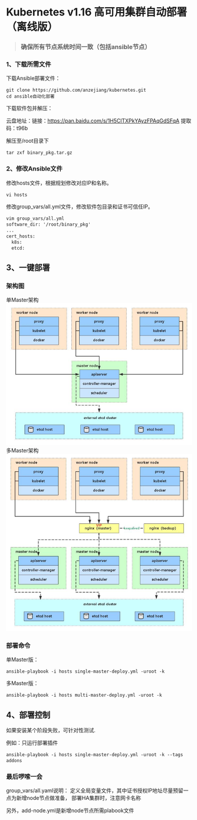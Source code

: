 # Kubernetes v1.16 高可用集群自动部署（离线版）
>### 确保所有节点系统时间一致（包括ansible节点）
### 1、下载所需文件

下载Ansible部署文件：

```
git clone https://github.com/anzejiang/kubernetes.git
cd ansible自动化部署
```

下载软件包并解压：

云盘地址：链接：https://pan.baidu.com/s/1H5ClTXPkYAyzFPAqGdSFqA 
提取码：t96b

解压至/root目录下

```
tar zxf binary_pkg.tar.gz
```
### 2、修改Ansible文件

修改hosts文件，根据规划修改对应IP和名称。

```
vi hosts
```
修改group_vars/all.yml文件，修改软件包目录和证书可信任IP。

```
vim group_vars/all.yml
software_dir: '/root/binary_pkg'
...
cert_hosts:
  k8s:
  etcd:
```
## 3、一键部署
### 架构图
单Master架构
![avatar](https://github.com/anzejiang/kubernetes/blob/master/images/single-master.jpg)
多Master架构
![avatar](https://github.com/anzejiang/kubernetes/blob/master/images/multi-master.jpg)

### 部署命令
单Master版：
```
ansible-playbook -i hosts single-master-deploy.yml -uroot -k
```
多Master版：
```
ansible-playbook -i hosts multi-master-deploy.yml -uroot -k
```

## 4、部署控制
如果安装某个阶段失败，可针对性测试.

例如：只运行部署插件
```
ansible-playbook -i hosts single-master-deploy.yml -uroot -k --tags addons
```

### 最后啰嗦一会
group_vars/all.yaml说明：
  定义全局变量文件，其中证书授权IP地址尽量预留一点为新增node节点做准备，
  部署HA集群时，注意网卡名称

另外，add-node.yml是新增node节点所需plabook文件
